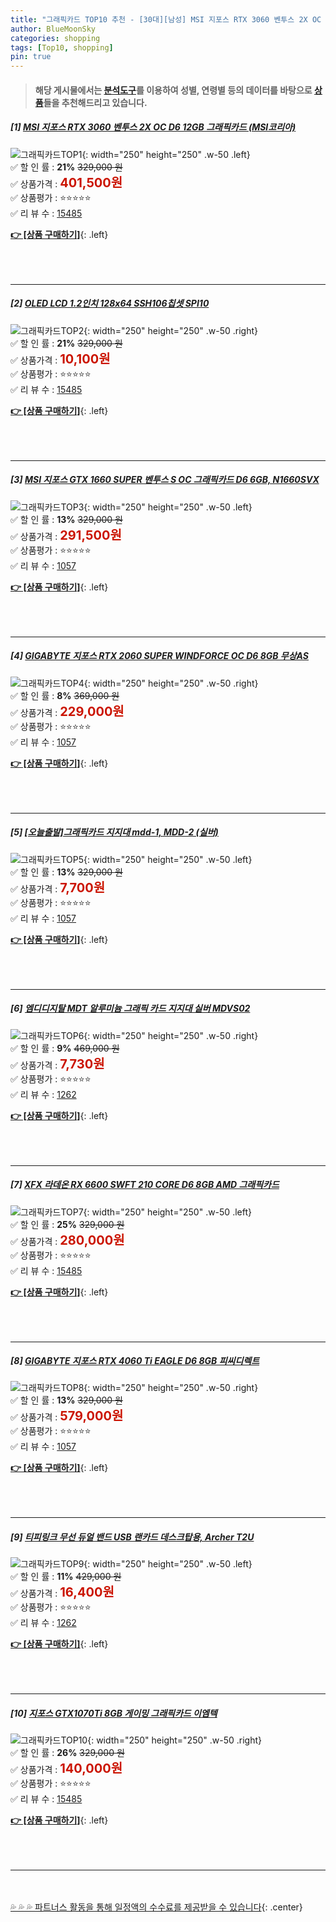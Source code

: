 ```yaml
---
title: "그래픽카드 TOP10 추천 - [30대][남성] MSI 지포스 RTX 3060 벤투스 2X OC D6 12GB 그래픽카드 (MSI코리아)"
author: BlueMoonSky
categories: shopping
tags: [Top10, shopping]
pin: true
---
```


> #### 해당 게시물에서는 [**분석도구**](https://itemscout.io/)를 이용하여 **성별**, **연령별** 등의 데이터를 바탕으로 [**상품**](https://link.coupang.com/a/baae76)들을 추천해드리고 있습니다.

##### [1] [MSI 지포스 RTX 3060 벤투스 2X OC D6 12GB 그래픽카드 (MSI코리아)](https://link.coupang.com/re/AFFSDP?lptag=AF5964186&subid=bluemoonsky6999&pageKey=6610517747&traceid=V0-153&itemId=18985380701&vendorItemId=86388031055)
![그래픽카드TOP1](https://thumbnail9.coupangcdn.com/thumbnails/remote/230x230ex/image/vendor_inventory/a3c3/6b979c2e698ca7e58f26e62f0f94c340f4b9bc95b3eba50096b4a7861258.jpg){: width="250" height="250" .w-50 .left}
<br>
✅ 할 인 률 : **21%** ~~<del class="base-price"> 329,000  </del>원~~<br>
✅ 상품가격 : <span style="font-size: 20px; color:#cb1400"> **401,500원** </span><br>
✅ 상품평가 : ⭐⭐⭐⭐⭐<br>
✅ 리 뷰 수 : [15485](https://link.coupang.com/re/AFFSDP?lptag=AF5964186&subid=bluemoonsky6999&pageKey=6610517747&traceid=V0-153&itemId=18985380701&vendorItemId=86388031055)<br>

[**👉  [상품 구매하기]**](https://link.coupang.com/re/AFFSDP?lptag=AF5964186&subid=bluemoonsky6999&pageKey=6610517747&traceid=V0-153&itemId=18985380701&vendorItemId=86388031055){: .left}
<br>
<br>
<br>
<br>

***

##### [2] [OLED LCD 1.2인치 128x64 SSH106칩셋 SPI10](https://link.coupang.com/re/AFFSDP?lptag=AF5964186&subid=bluemoonsky6999&pageKey=4939240984&traceid=V0-153&itemId=6504091617&vendorItemId=4272769686)
![그래픽카드TOP2](https://thumbnail7.coupangcdn.com/thumbnails/remote/230x230ex/image/vendor_inventory/ea03/cce7f99254309f9612c9a0bb8b8e96f9c127b51d8f0c50efbf8c89b4919e.jpg){: width="250" height="250" .w-50 .right}
<br>
✅ 할 인 률 : **21%** ~~<del class="base-price"> 329,000  </del>원~~<br>
✅ 상품가격 : <span style="font-size: 20px; color:#cb1400"> **10,100원** </span><br>
✅ 상품평가 : ⭐⭐⭐⭐⭐<br>
✅ 리 뷰 수 : [15485](https://link.coupang.com/re/AFFSDP?lptag=AF5964186&subid=bluemoonsky6999&pageKey=4939240984&traceid=V0-153&itemId=6504091617&vendorItemId=4272769686)<br>

[**👉  [상품 구매하기]**](https://link.coupang.com/re/AFFSDP?lptag=AF5964186&subid=bluemoonsky6999&pageKey=4939240984&traceid=V0-153&itemId=6504091617&vendorItemId=4272769686){: .left}
<br>
<br>
<br>
<br>

***

##### [3] [MSI 지포스 GTX 1660 SUPER 벤투스 S OC 그래픽카드 D6 6GB, N1660SVX](https://link.coupang.com/re/AFFSDP?lptag=AF5964186&subid=bluemoonsky6999&pageKey=1637460930&traceid=V0-153&itemId=2792644622&vendorItemId=83211539278)
![그래픽카드TOP3](https://thumbnail10.coupangcdn.com/thumbnails/remote/230x230ex/image/vendor_inventory/b06b/2c8ad8a2521587ee9bcf0147863105c36e5f5f1cb65b2d6f6ebfd2f13527.jpg){: width="250" height="250" .w-50 .left}
<br>
✅ 할 인 률 : **13%** ~~<del class="base-price"> 329,000  </del>원~~<br>
✅ 상품가격 : <span style="font-size: 20px; color:#cb1400"> **291,500원** </span><br>
✅ 상품평가 : ⭐⭐⭐⭐⭐<br>
✅ 리 뷰 수 : [1057](https://link.coupang.com/re/AFFSDP?lptag=AF5964186&subid=bluemoonsky6999&pageKey=1637460930&traceid=V0-153&itemId=2792644622&vendorItemId=83211539278)<br>

[**👉  [상품 구매하기]**](https://link.coupang.com/re/AFFSDP?lptag=AF5964186&subid=bluemoonsky6999&pageKey=1637460930&traceid=V0-153&itemId=2792644622&vendorItemId=83211539278){: .left}
<br>
<br>
<br>
<br>

***

##### [4] [GIGABYTE 지포스 RTX 2060 SUPER WINDFORCE OC D6 8GB 무상AS](https://link.coupang.com/re/AFFSDP?lptag=AF5964186&subid=bluemoonsky6999&pageKey=6820828262&traceid=V0-153&itemId=16165624735&vendorItemId=83797800996)
![그래픽카드TOP4](https://thumbnail8.coupangcdn.com/thumbnails/remote/230x230ex/image/vendor_inventory/214b/3e01a340fce420f36c7cc166ae03927e7b8066664d9fb068f3cba97cfb03.jpg){: width="250" height="250" .w-50 .right}
<br>
✅ 할 인 률 : **8%** ~~<del class="base-price"> 369,000  </del>원~~<br>
✅ 상품가격 : <span style="font-size: 20px; color:#cb1400"> **229,000원** </span><br>
✅ 상품평가 : ⭐⭐⭐⭐⭐<br>
✅ 리 뷰 수 : [1057](https://link.coupang.com/re/AFFSDP?lptag=AF5964186&subid=bluemoonsky6999&pageKey=6820828262&traceid=V0-153&itemId=16165624735&vendorItemId=83797800996)<br>

[**👉  [상품 구매하기]**](https://link.coupang.com/re/AFFSDP?lptag=AF5964186&subid=bluemoonsky6999&pageKey=6820828262&traceid=V0-153&itemId=16165624735&vendorItemId=83797800996){: .left}
<br>
<br>
<br>
<br>

***

##### [5] [[오늘출발]그래픽카드 지지대 mdd-1, MDD-2 (실버)](https://link.coupang.com/re/AFFSDP?lptag=AF5964186&subid=bluemoonsky6999&pageKey=7492249481&traceid=V0-153&itemId=19761095347&vendorItemId=86902137790)
![그래픽카드TOP5](https://thumbnail7.coupangcdn.com/thumbnails/remote/230x230ex/image/vendor_inventory/1272/602485acbced20094964504810afd56ba02bba3b3737590f88ad70ee5b8e.jpg){: width="250" height="250" .w-50 .left}
<br>
✅ 할 인 률 : **13%** ~~<del class="base-price"> 329,000  </del>원~~<br>
✅ 상품가격 : <span style="font-size: 20px; color:#cb1400"> **7,700원** </span><br>
✅ 상품평가 : ⭐⭐⭐⭐⭐<br>
✅ 리 뷰 수 : [1057](https://link.coupang.com/re/AFFSDP?lptag=AF5964186&subid=bluemoonsky6999&pageKey=7492249481&traceid=V0-153&itemId=19761095347&vendorItemId=86902137790)<br>

[**👉  [상품 구매하기]**](https://link.coupang.com/re/AFFSDP?lptag=AF5964186&subid=bluemoonsky6999&pageKey=7492249481&traceid=V0-153&itemId=19761095347&vendorItemId=86902137790){: .left}
<br>
<br>
<br>
<br>

***

##### [6] [엠디디지탈 MDT 알루미늄 그래픽 카드 지지대 실버 MDVS02](https://link.coupang.com/re/AFFSDP?lptag=AF5964186&subid=bluemoonsky6999&pageKey=5231646450&traceid=V0-153&itemId=7367371286&vendorItemId=74658706087)
![그래픽카드TOP6](https://thumbnail8.coupangcdn.com/thumbnails/remote/230x230ex/image/retail/images/2021/03/24/10/5/2dc97091-4161-4b78-a1ce-2413a9259992.jpg){: width="250" height="250" .w-50 .right}
<br>
✅ 할 인 률 : **9%** ~~<del class="base-price"> 469,000  </del>원~~<br>
✅ 상품가격 : <span style="font-size: 20px; color:#cb1400"> **7,730원** </span><br>
✅ 상품평가 : ⭐⭐⭐⭐⭐<br>
✅ 리 뷰 수 : [1262](https://link.coupang.com/re/AFFSDP?lptag=AF5964186&subid=bluemoonsky6999&pageKey=5231646450&traceid=V0-153&itemId=7367371286&vendorItemId=74658706087)<br>

[**👉  [상품 구매하기]**](https://link.coupang.com/re/AFFSDP?lptag=AF5964186&subid=bluemoonsky6999&pageKey=5231646450&traceid=V0-153&itemId=7367371286&vendorItemId=74658706087){: .left}
<br>
<br>
<br>
<br>

***

##### [7] [XFX 라데온 RX 6600 SWFT 210 CORE D6 8GB AMD 그래픽카드](https://link.coupang.com/re/AFFSDP?lptag=AF5964186&subid=bluemoonsky6999&pageKey=6271507841&traceid=V0-153&itemId=12827880474&vendorItemId=86839641710)
![그래픽카드TOP7](https://thumbnail9.coupangcdn.com/thumbnails/remote/230x230ex/image/vendor_inventory/a659/6007f67ebfc0800b8df6aee9e73cc4d16f01f853283cb83571518871d117.jpeg){: width="250" height="250" .w-50 .left}
<br>
✅ 할 인 률 : **25%** ~~<del class="base-price"> 329,000  </del>원~~<br>
✅ 상품가격 : <span style="font-size: 20px; color:#cb1400"> **280,000원** </span><br>
✅ 상품평가 : ⭐⭐⭐⭐⭐<br>
✅ 리 뷰 수 : [15485](https://link.coupang.com/re/AFFSDP?lptag=AF5964186&subid=bluemoonsky6999&pageKey=6271507841&traceid=V0-153&itemId=12827880474&vendorItemId=86839641710)<br>

[**👉  [상품 구매하기]**](https://link.coupang.com/re/AFFSDP?lptag=AF5964186&subid=bluemoonsky6999&pageKey=6271507841&traceid=V0-153&itemId=12827880474&vendorItemId=86839641710){: .left}
<br>
<br>
<br>
<br>

***

##### [8] [GIGABYTE 지포스 RTX 4060 Ti EAGLE D6 8GB 피씨디렉트](https://link.coupang.com/re/AFFSDP?lptag=AF5964186&subid=bluemoonsky6999&pageKey=7361264983&traceid=V0-153&itemId=18966126001&vendorItemId=86182463376)
![그래픽카드TOP8](https://thumbnail10.coupangcdn.com/thumbnails/remote/230x230ex/image/vendor_inventory/3adc/f380c55dcd9316c1538fbe83e376ed0b15b4f5ee4afadb970f0dc495b1db.jpg){: width="250" height="250" .w-50 .right}
<br>
✅ 할 인 률 : **13%** ~~<del class="base-price"> 329,000  </del>원~~<br>
✅ 상품가격 : <span style="font-size: 20px; color:#cb1400"> **579,000원** </span><br>
✅ 상품평가 : ⭐⭐⭐⭐⭐<br>
✅ 리 뷰 수 : [1057](https://link.coupang.com/re/AFFSDP?lptag=AF5964186&subid=bluemoonsky6999&pageKey=7361264983&traceid=V0-153&itemId=18966126001&vendorItemId=86182463376)<br>

[**👉  [상품 구매하기]**](https://link.coupang.com/re/AFFSDP?lptag=AF5964186&subid=bluemoonsky6999&pageKey=7361264983&traceid=V0-153&itemId=18966126001&vendorItemId=86182463376){: .left}
<br>
<br>
<br>
<br>

***

##### [9] [티피링크 무선 듀얼 밴드 USB 랜카드 데스크탑용, Archer T2U](https://link.coupang.com/re/AFFSDP?lptag=AF5964186&subid=bluemoonsky6999&pageKey=6201881671&traceid=V0-153&itemId=12310790689&vendorItemId=79580955353)
![그래픽카드TOP9](https://thumbnail8.coupangcdn.com/thumbnails/remote/230x230ex/image/retail/images/542399621489824-168d850b-5748-4187-9fa6-58d2d5cd544b.jpg){: width="250" height="250" .w-50 .left}
<br>
✅ 할 인 률 : **11%** ~~<del class="base-price"> 429,000  </del>원~~<br>
✅ 상품가격 : <span style="font-size: 20px; color:#cb1400"> **16,400원** </span><br>
✅ 상품평가 : ⭐⭐⭐⭐⭐<br>
✅ 리 뷰 수 : [1262](https://link.coupang.com/re/AFFSDP?lptag=AF5964186&subid=bluemoonsky6999&pageKey=6201881671&traceid=V0-153&itemId=12310790689&vendorItemId=79580955353)<br>

[**👉  [상품 구매하기]**](https://link.coupang.com/re/AFFSDP?lptag=AF5964186&subid=bluemoonsky6999&pageKey=6201881671&traceid=V0-153&itemId=12310790689&vendorItemId=79580955353){: .left}
<br>
<br>
<br>
<br>

***

##### [10] [지포스 GTX1070Ti 8GB 게이밍 그래픽카드 이엠텍](https://link.coupang.com/re/AFFSDP?lptag=AF5964186&subid=bluemoonsky6999&pageKey=7378522364&traceid=V0-153&itemId=19049561525&vendorItemId=86172766521)
![그래픽카드TOP10](https://thumbnail8.coupangcdn.com/thumbnails/remote/230x230ex/image/vendor_inventory/c954/e817d8718b6fbecdd4e6b102683ba5e8ba4e1c1cea17bdb0889a347ee430.jpg){: width="250" height="250" .w-50 .right}
<br>
✅ 할 인 률 : **26%** ~~<del class="base-price"> 329,000  </del>원~~<br>
✅ 상품가격 : <span style="font-size: 20px; color:#cb1400"> **140,000원** </span><br>
✅ 상품평가 : ⭐⭐⭐⭐⭐<br>
✅ 리 뷰 수 : [15485](https://link.coupang.com/re/AFFSDP?lptag=AF5964186&subid=bluemoonsky6999&pageKey=7378522364&traceid=V0-153&itemId=19049561525&vendorItemId=86172766521)<br>

[**👉  [상품 구매하기]**](https://link.coupang.com/re/AFFSDP?lptag=AF5964186&subid=bluemoonsky6999&pageKey=7378522364&traceid=V0-153&itemId=19049561525&vendorItemId=86172766521){: .left}
<br>
<br>
<br>
<br>

***
<br><br>[💦 💦 💦 파트너스 활동을 통해 일정액의 수수료를 제공받을 수 있습니다](https://link.coupang.com/a/baae76){: .center}